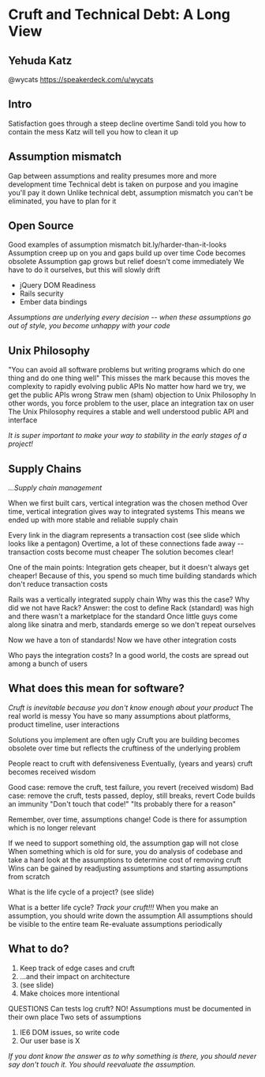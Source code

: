 # Cruft and Technical Debt: A Long View
## Yehuda Katz
@wycats
https://speakerdeck.com/u/wycats

## Intro
Satisfaction goes through a steep decline overtime
Sandi told you how to contain the mess
Katz will tell you how to clean it up

## Assumption mismatch
Gap between assumptions and reality presumes more and more development time
Technical debt is taken on purpose and you imagine you'll pay it down
Unlike technical debt, assumption mismatch you can't be eliminated, you have to plan for it

## Open Source
Good examples of assumption mismatch
bit.ly/harder-than-it-looks
Assumption creep up on you and gaps build up over time
Code becomes obsolete
Assumption gap grows but relief doesn't come immediately
We have to do it ourselves, but this will slowly drift

 * jQuery DOM Readiness
 * Rails security
 * Ember data bindings

*Assumptions are underlying every decision -- when these assumptions go out of style, you become unhappy with your code*

## Unix Philosophy
"You can avoid all software problems but writing programs which do one thing and do one thing well"
This misses the mark because this moves the complexity to rapidly evolving public APIs
No matter how hard we try, we get the public APIs wrong
Straw men (sham) objection to Unix Philosophy
In other words, you force problem to the user, place an integration tax on user
The Unix Philosophy requires a stable and well understood public API and interface

*It is super important to make your way to stability in the early stages of a project!*

## Supply Chains
_...Supply chain management_

When we first built cars, vertical integration was the chosen method
Over time, vertical integration gives way to integrated systems
This means we ended up with more stable and reliable supply chain

Every link in the diagram represents a transaction cost (see slide which looks like a pentagon)
Overtime, a lot of these connections fade away -- transaction costs become must cheaper
The solution becomes clear!

One of the main points: Integration gets cheaper, but it doesn't always get cheaper!
Because of this, you spend so much time building standards which don't reduce transaction costs

Rails was a vertically integrated supply chain
Why was this the case? Why did we not have Rack?
Answer: the cost to define Rack (standard) was high and there wasn't a marketplace for the standard
Once little guys come along like sinatra and merb, standards emerge so we don't repeat ourselves

Now we have a ton of standards!
Now we have other integration costs

Who pays the integration costs?
In a good world, the costs are spread out among a bunch of users 

## What does this mean for software?
*Cruft is inevitable because you don't know enough about your product*
The real world is messy
You have so many assumptions about platforms, product timeline, user interactions

Solutions you implement are often ugly
Cruft you are building becomes obsolete over time but reflects the cruftiness of the underlying problem

People react to cruft with defensiveness
Eventually, (years and years) cruft becomes received wisdom

Good case: remove the cruft, test failure, you revert (received wisdom)
Bad case: remove the cruft, tests passed, deploy, still breaks, revert
Code builds an immunity "Don't touch that code!" "Its probably there for a reason"

Remember, over time, assumptions change! Code is there for assumption which is no longer relevant

If we need to support something old, the assumption gap will not close
When something which is old for sure, you do analysis of codebase and take a hard look at the assumptions to determine cost of removing cruft
Wins can be gained by readjusting assumptions and starting assumptions from scratch

What is the life cycle of a project? (see slide)

What is a better life cycle? 
*Track your cruft!!!*
When you make an assumption, you should write down the assumption
All assumptions should be visible to the entire team
Re-evaluate assumptions periodically

## What to do?
1. Keep track of edge cases and cruft
2. ...and their impact on architecture
3. (see slide)
4. Make choices more intentional

QUESTIONS
Can tests log cruft?
NO! Assumptions must be documented in their own place
Two sets of assumptions
  1. IE6 DOM issues, so write code
  2. Our user base is X


*If you dont know the answer as to why something is there, you should
never say don't touch it. You should reevaluate the assumption.*







































